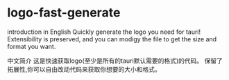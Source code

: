 # logo-fast-generate
introduction in English
Quickly generate the logo you need for tauri!
Extensibility is preserved, and you can modigy the file to get the size and format you want.

中文简介
这是快速获取logo(至少是所有的tauri默认需要的格式)的代码。
保留了拓展性,你可以自由改动代码来获取你想要的大小和格式。
